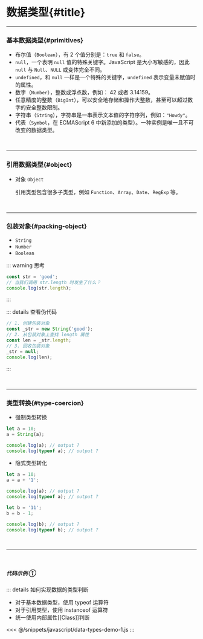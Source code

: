# 数据类型{#title}

---

### 基本数据类型{#primitives}

- 布尔值（<code>Boolean</code>），有 2 个值分别是：<code>true</code> 和 <code>false</code>。
- <code>null</code>，一个表明 <code>null</code> 值的特殊关键字。JavaScript 是大小写敏感的，因此 <code>null</code> 与 <code>Null</code>、<code>NULL</code> 或变体完全不同。
- <code>undefined</code>，和 <code>null</code> 一样是一个特殊的关键字，<code>undefined</code> 表示变量未赋值时的属性。
- 数字（<code>Number</code>），整数或浮点数，例如： 42 或者 3.14159。
- 任意精度的整数（<code>BigInt</code>），可以安全地存储和操作大整数，甚至可以超过数字的安全整数限制。
- 字符串（<code>String</code>），字符串是一串表示文本值的字符序列，例如：<code>"Howdy"</code>。
- 代表（<code>Symbol</code>，在 ECMAScript 6 中新添加的类型）。一种实例是唯一且不可改变的数据类型。

<br />

---

### 引用数据类型{#object}

- 对象 <code>Object</code>

  引用类型包含很多子类型，例如 <code>Function</code>、<code>Array</code>、<code>Date</code>、<code>RegExp</code> 等。

<br />

---

### 包装对象{#packing-object}

- <code>String</code>
- <code>Number</code>
- <code>Boolean</code>

::: warning 思考

```js
const str = 'good';
// 当我们调用 str.length 时发生了什么？
console.log(str.length);
```

:::

::: details 查看伪代码

```js
// 1. 创建包装对象
const _str = new String('good');
// 2. 从包装对象上查找 length 属性
const len = _str.length;
// 3. 回收包装对象
_str = null;
console.log(len);
```

:::

<br />

---

### 类型转换{#type-coercion}

- 强制类型转换

```js
let a = 10;
a = String(a);

console.log(a); // output ?
console.log(typeof a); // output ?
```

- 隐式类型转化

```js
let a = 10;
a = a + '1';

console.log(a); // output ?
console.log(typeof a); // output ?

let b = '11';
b = b - 1;

console.log(b); // output ?
console.log(typeof b); // output ?
```

<br />

---

<br />

##### 代码示例 ①

::: details 如何实现数据的类型判断

- 对于基本数据类型，使用 typeof 运算符
- 对于引用类型，使用 instanceof 运算符
- 统一使用内部属性[[Class]]判断

<<< @/snippets/javascript/data-types-demo-1.js
:::
